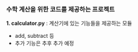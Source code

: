 ### 수학 계산을 위한 코드를 제공하는 프로젝트
**1. calculator.py** : 계산기에 있는 기능들을 제공하는 모듈
- add, subtract 등
- 추가 기능은 추후 추가 예정
